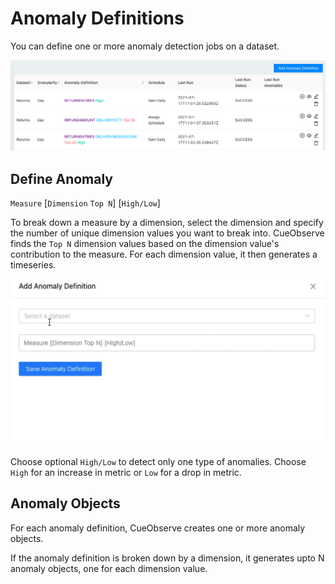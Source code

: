 # Anomaly Definitions

You can define one or more anomaly detection jobs on a dataset.

![](.gitbook/assets/anomalydefinitions.png)

## Define Anomaly

`Measure` \[`Dimension` `Top N`\] \[`High/Low`\]

To break down a measure by a dimension, select the dimension and specify the number of unique dimension values you want to break into. CueObserve finds the `Top N` dimension values based on the dimension value's contribution to the measure. For each dimension value, it then generates a timeseries.

![](.gitbook/assets/anomalydefinition_cuel.gif)

Choose optional `High/Low` to detect only one type of anomalies. Choose `High` for an increase in metric or `Low` for a drop in metric.

## Anomaly Objects

For each anomaly definition, CueObserve creates one or more anomaly objects.

If the anomaly definition is broken down by a dimension, it generates upto N anomaly objects, one for each dimension value.

